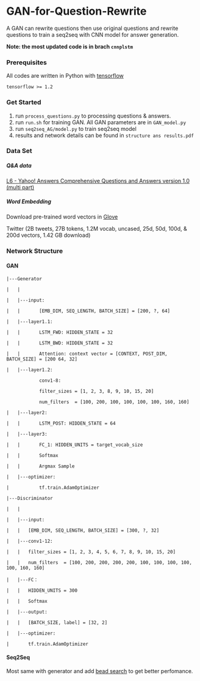 # GAN-for-Question-Rewrite

A GAN can rewrite questions then use original questions and rewrite questions to train a seq2seq with CNN model for answer generation.

**Note: the most updated code is in brach `cnnplstm`** 

### Prerequisites

All codes are written in Python with [tensorflow](www.tensorflow.org)

```
tensorflow >= 1.2
```
### Get Started

1. run `process_questions.py` to processing questions & answers.
2. run `run.sh` for training GAN. All GAN parameters are in `GAN_model.py`
3. run `seq2seq_AG/model.py` to train seq2seq model
4. results and network details can be found in `structure ans results.pdf`

### Data Set

##### Q&A data

[L6 - Yahoo! Answers Comprehensive Questions and Answers version 1.0 (multi part)](https://webscope.sandbox.yahoo.com/catalog.php?datatype=l&guccounter=1)

##### Word Embedding

Download pre-trained word vectors in [Glove](https://nlp.stanford.edu/projects/glove/)

Twitter (2B tweets, 27B tokens, 1.2M vocab, uncased, 25d, 50d, 100d, & 200d vectors, 1.42 GB download)

### Network Structure

#### GAN

```
|---Generator

|	|

|	|---input:

|	|		[EMB_DIM, SEQ_LENGTH, BATCH_SIZE] = [200, ?, 64]

|	|---layer1.1:

|	|		LSTM_FWD: HIDDEN_STATE = 32

|	|		LSTM_BWD: HIDDEN_STATE = 32

|	|		Attention: context vector = [CONTEXT, POST_DIM, BATCH_SIZE] = [200 64, 32]

|	|---layer1.2:

			conv1-8:

			filter_sizes = [1, 2, 3, 8, 9, 10, 15, 20]

			num_filters  = [100, 200, 100, 100, 100, 100, 160, 160]

|	|---layer2:

|	|		LSTM_POST: HIDDEN_STATE = 64

|	|---layer3:

|	|		FC_1: HIDDEN_UNITS = target_vocab_size

|	|		Softmax

|	|		Argmax Sample

|	|---optimizer:

|			tf.train.AdamOptimizer

|---Discriminator

|	|

|	|---input:

|	|	[EMB_DIM, SEQ_LENGTH, BATCH_SIZE] = [300, ?, 32]

|	|---conv1-12:

|	|	filter_sizes = [1, 2, 3, 4, 5, 6, 7, 8, 9, 10, 15, 20]

|	|	num_filters  = [100, 200, 200, 200, 200, 100, 100, 100, 100, 100, 160, 160]

|	|---FC：

|	|	HIDDEN_UNITS = 300

|	|	Softmax

|	|---output:

|	|	[BATCH_SIZE, label] = [32, 2]

|	|---optimizer:

|		tf.train.AdamOptimizer
```



#### Seq2Seq

Most same with generator and add [bead search](https://arxiv.org/abs/1703.01619) to get better perfomance.



